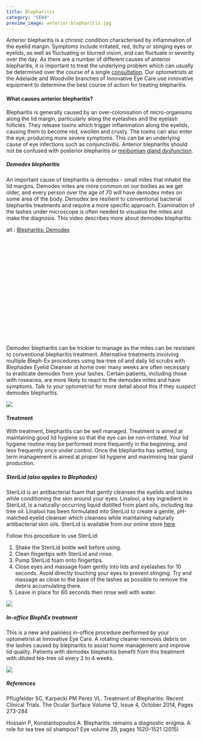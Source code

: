 ```yaml
---
title: Blepharitis
category: "SE04"
preview_image: anterior-blepharitis.jpg
---
```


<div class="employee-heading">
<p>Anterior blepharitis is a chronic condition characterised by inflammation of the eyelid margin. Symptoms include irritated, red, itchy or stinging eyes or eyelids, as well as fluctuating or blurred vision, and can fluctuate in severity over the day. As there are a number of different causes of anterior blepharitis, it is important to treat the underlying problem which can usually be determined over the course of a single <a href="/what-we-do/eye-exam">consultation</a>. Our optometrists at the Adelaide and Woodville branches of Innovative Eye Care use innovative equipment to determine the best course of action for treating blepharitis.</p>
</div>

#### What causes anterior blepharitis?

Blepharitis is generally caused by an over-colonisation of micro-organisms along the lid margin, particularly along the eyelashes and the eyelash follicles. They release toxins which trigger inflammation along the eyelids, causing them to become red, swollen and crusty. The toxins can also enter the eye, producing more severe symptoms. This can be an underlying cause of eye infections such as conjunctivitis. Anterior blepharitis should not be confused with posterior blepharitis or <a href="/what-we-do/meibomian-gland-dysfunction">meibomian gland dysfunction</a>.

##### Demodex blepharitis

An important cause of blepharitis is demodex - small mites that inhabit the lid margins. Demodex mites are more common on our bodies as we get older, and every person over the age of 70 will have demodex mites on some area of the body. Demodex are resilient to conventional bacterial blepharitis treatments and require a more specific approach. Examination of the lashes under microscope is often needed to visualise the mites and make the diagnosis. This video describes more about demodex blepharitis:

<div class="myWrapper" style="position: relative; padding-bottom: 56.25%; height: 0;"><!--\\\\[if IE]><iframe frameborder="0" type="text/html" src="https://2689-2347.captiv8online.com/animations/embed/one/lids-demodex?player_width=100%&player_height=100%&site_company_language=34&autostart=false" width="100%" height="100%" style="position:absolute;top:0;left:0;width:100%;height:100%;"></iframe><!\\\\[endif]--><!--\\\\[if !IE]> <--><object data="https://2689-2347.captiv8online.com/animations/embed/one/lids-demodex?player_width=100%&player_height=100%&site_company_language=34&autostart=false" type="text/html" width="100%" height="100%" style="position:absolute;top:0;left:0;width:100%;height:100%;">  alt : <a href="https://2689-2347.captiv8online.com/animations/embed/one/lids-demodex?player_width=100%&player_height=100%&site_company_language=34&autostart=false">Blepharitis: Demodex</a></object><!--> <!\\\\[endif]--></div>

<br>

Demodex blepharitis can be trickier to manage as the mites can be resistant to conventional blepharitis treatment. Alternative treatments involving multiple Bleph-Ex procedures using tea-tree oil and daily lid scrubs with Blephadex Eyelid Cleanser at home over many weeks are often necessary to eradicate demodex from your lashes. Certain patients, including those with roseacea, are more likely to react to the demodex mites and have symptoms. Talk to your optometrist for more detail about this if they suspect demodex blepharitis.

![](/uploads/demodex.jpg)

#### Treatment

With treatment, blepharitis can be well managed. Treatment is aimed at maintaining good lid hygiene so that the eye can be non-irritated. Your lid hygiene routine may be performed more frequently in the beginning, and less frequently once under control. Once the blepharitis has settled, long term management is aimed at proper lid hygiene and maximising tear gland production.

##### SteriLid (also applies to Blephadex)

SteriLid is an antibacterial foam that gently cleanses the eyelids and lashes while conditioning the skin around your eyes. Linalool, a key ingredient in SteriLid, is a naturally-occurring liquid distilled from plant oils, including tea tree oil. Linalool has been formulated into SteriLid to create a gentle, pH-matched eyelid cleanser which cleanses while maintaining naturally antibacterial skin oils. SteriLid is available from our online store [here](http://eyesolutions.com.au/collections/dry-eye-treatments/products/sterilid-eye-cleanser).

Follow this procedure to use SteriLid:

1. Shake the SteriLid bottle well before using.
2. Clean fingertips with SteriLid and rinse.
3. Pump SteriLid foam onto fingertips.
4. Close eyes and massage foam gently into lids and eyelashes for 10 seconds. Avoid directly touching your eyes to prevent stinging. Try and massage as close to the base of the lashes as possible to remove the debris accumulating there.
5. Leave in place for 60 seconds then rinse well with water.

![](/uploads/7f20fcf6ada0b443b30c8f45b2958f5cb4f19ded_sterilid.jpg)

##### In-office BlephEx treatment

This is a new and painless in-office procedure performed by your optometrist at Innovative Eye Care. A rotating cleaner removes debris on the lashes caused by blepharitis to assist home management and improve lid quality. Patients with demodex blepharitis benefit from this treatment with diluted tea-tree oil every 2 to 4 weeks.

![](/uploads/blephex.jpg)

##### References

Pflugfelder SC, Karpecki PM Perez VL. Treatment of Blepharitis: Recent Clinical Trials. The Ocular Surface Volume 12, Issue 4, October 2014, Pages 273-284

Hossain P, Konstantopoulos A. Blepharitis: remains a diagnostic enigma. A role for tea tree oil shampoo? Eye volume 29, pages 1520–1521 (2015)
